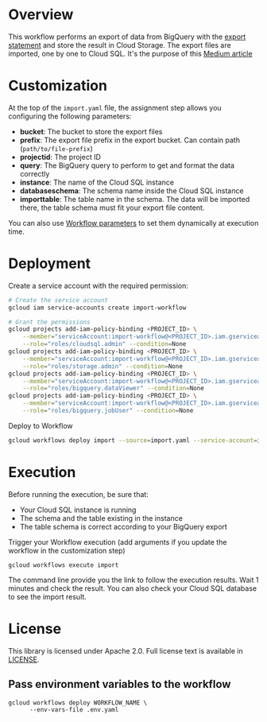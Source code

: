 # Overview

This workflow performs an export of data from BigQuery with the 
[export statement](https://cloud.google.com/bigquery/docs/reference/standard-sql/other-statements) and store the result  in Cloud Storage.
The export files are imported, one by one to Cloud SQL. It's the purpose of this 
[Medium article](https://medium.com/google-cloud/replicate-data-from-bigquery-to-cloud-sql-2b23a08c52b1)

# Customization

At the top of the `import.yaml` file, the assignment step allows you configuring the following parameters:

* **bucket**: The bucket to store the export files
* **prefix**: The export file prefix in the export bucket. Can contain path (`path/to/file-prefix`)
* **projectid**: The project ID
* **query**: The BigQuery query to perform to get and format the data correctly
* **instance**: The name of the Cloud SQL instance
* **databaseschema**: The schema name inside the Cloud SQL instance
* **importtable**: The table name in the schema. The data will be imported there, the table schema must fit your 
export file content.

You can also use [Workflow parameters](https://cloud.google.com/workflows/docs/passing-runtime-arguments) to set them 
dynamically at execution time.

# Deployment

Create a service account with the required permission:

```sh
# Create the service account
gcloud iam service-accounts create import-workflow

# Grant the permissions
gcloud projects add-iam-policy-binding <PROJECT_ID> \
    --member="serviceAccount:import-workflow@<PROJECT_ID>.iam.gserviceaccount.com" \
    --role="roles/cloudsql.admin" --condition=None
gcloud projects add-iam-policy-binding <PROJECT_ID> \
    --member="serviceAccount:import-workflow@<PROJECT_ID>.iam.gserviceaccount.com" \
    --role="roles/storage.admin" --condition=None
gcloud projects add-iam-policy-binding <PROJECT_ID> \
    --member="serviceAccount:import-workflow@<PROJECT_ID>.iam.gserviceaccount.com" \
    --role="roles/bigquery.dataViewer" --condition=None
gcloud projects add-iam-policy-binding <PROJECT_ID> \
    --member="serviceAccount:import-workflow@<PROJECT_ID>.iam.gserviceaccount.com" \
    --role="roles/bigquery.jobUser" --condition=None
```

Deploy to Workflow 
```sh
gcloud workflows deploy import --source=import.yaml --service-account=import-workflow@<PROJECT_ID>.iam.gserviceaccount.com
```

# Execution

Before running the execution, be sure that:

* Your Cloud SQL instance is running
* The schema and the table existing in the instance
* The table schema is correct according to your BigQuery export

Trigger your Workflow execution (add arguments if you update the workflow in the customization step)
``` 
gcloud workflows execute import
```

The command line provide you the link to follow the execution results. Wait 1 minutes and check the result.
You can also check your Cloud SQL database to see the import result.

# License

This library is licensed under Apache 2.0. Full license text is available in
[LICENSE](https://github.com/guillaumeblaquiere/workflow-bq-to-cloudsql/tree/master/LICENSE).


## Pass environment variables to the workflow

```
gcloud workflows deploy WORKFLOW_NAME \
      --env-vars-file .env.yaml
```